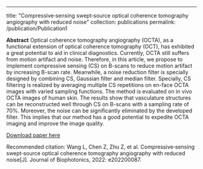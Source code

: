 ---
title: "Compressive‐sensing swept‐source optical coherence tomography angiography with reduced noise"
collection: publications
permalink: /publication/Publication1

**Abstract**
Optical coherence tomography angiography (OCTA), as a functional extension of optical coherence tomography (OCT), has exhibited a great potential to aid in clinical diagnostics. Currently, OCTA still suffers from motion artifact and noise. Therefore, in this article, we propose to implement compressive sensing (CS) on B-scans to reduce motion artifact by increasing B-scan rate. Meanwhile, a noise reduction filter is specially designed by combining CS, Gaussian filter and median filter. Specially, CS filtering is realized by averaging multiple CS repetitions on en-face OCTA images with varied sampling functions. The method is evaluated on in vivo OCTA images of human skin. The results show that vasculature structures can be reconstructed well through CS on B-scans with a sampling rate of 70%. Moreover, the noise can be significantly eliminated by the developed filter. This implies that our method has a good potential to expedite OCTA imaging and improve the image quality.


[Download paper here](http://academicpages.github.io/files/paper1.pdf)

Recommended citation: Wang L, Chen Z, Zhu Z, et al. Compressive‐sensing swept‐source optical coherence tomography angiography with reduced noise\[J]. Journal of Biophotonics, 2022: e202200087.
